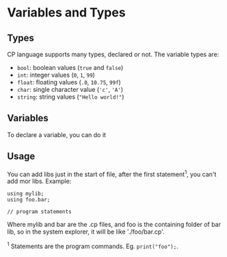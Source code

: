 # Variables and Types

## Types
CP language supports many types, declared or not. The variable types are:
- `bool`: boolean values (`true` and `false`)
- `int`: integer values (`0`, `1`, `99`)
- `float`: floating values (`.0`, `10.75`, `99f`)
- `char`: single character value (`'c'`, `'A'`)
- `string`: string values (`"Hello world!"`)

## Variables
To declare a variable, you can do it 


## Usage
You can add libs just in the start of file, after the first statement<sup>1</sup>, you can't add mor libs.
Example:
```cp
using mylib;
using foo.bar;

// program statements
```
Where mylib and bar are the .cp files, and foo is the containing folder of bar lib, so in the system explorer, it will be like './foo/bar.cp'.


<sup>1</sup> Statements are the program commands. Eg. `print("foo");`.
